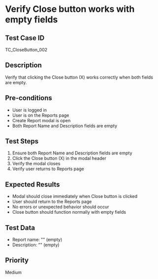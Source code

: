 # Verify Close button works with empty fields

## Test Case ID
TC_CloseButton_002

## Description
Verify that clicking the Close button (X) works correctly when both fields are empty.

## Pre-conditions
- User is logged in
- User is on the Reports page
- Create Report modal is open
- Both Report Name and Description fields are empty

## Test Steps
1. Ensure both Report Name and Description fields are empty
2. Click the Close button (X) in the modal header
3. Verify the modal closes
4. Verify user returns to Reports page

## Expected Results
- Modal should close immediately when Close button is clicked
- User should return to the Reports page
- No errors or unexpected behavior should occur
- Close button should function normally with empty fields

## Test Data
- Report name: "" (empty)
- Description: "" (empty)

## Priority
Medium
